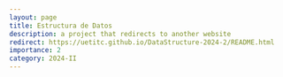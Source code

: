 ```yaml
---
layout: page
title: Estructura de Datos
description: a project that redirects to another website
redirect: https://uetitc.github.io/DataStructure-2024-2/README.html
importance: 2
category: 2024-II
---
```

